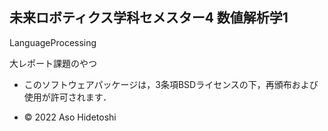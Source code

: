 ## 未来ロボティクス学科セメスター4 数値解析学1

LanguageProcessing

大レポート課題のやつ

- このソフトウェアパッケージは，3条項BSDライセンスの下，再頒布および使用が許可されます．

- © 2022 Aso Hidetoshi
